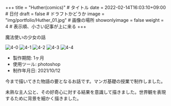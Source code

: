 +++
title = "Huther(comics)" # タイトル
date = 2022-02-14T16:03:10+09:00 # 日付
draft = false # ドラフトかどうか
image = "img/portfolio/Huther_01.jpg" # 画像の場所
showonlyimage = false
weight = 4 # 表示順、小さい記事が上に来る 
+++

魔法使いの少女の話
<!--見出しここまで-->
<!--more-->

![4-0](/img/portfolio/Huther_01.jpg)
![4-1](/img/portfolio/Huther_02.jpg)
![4-2](/img/portfolio/Huther_03.jpg)
![4-3](/img/portfolio/Huther_04.jpg)
![4-4](/img/portfolio/Huther_05.jpg)

- 製作期間: 1ヶ月
- 使用ツール: photoshop
- 制作年月日: 2021/10/12
  
今まで描いてきた物語の要となるお話です。マンガ基礎の授業で制作しました。

未熟な主人公と、その好奇心に対する結果を意識して描きました。世界観を表現するために背景を細かく描きました。